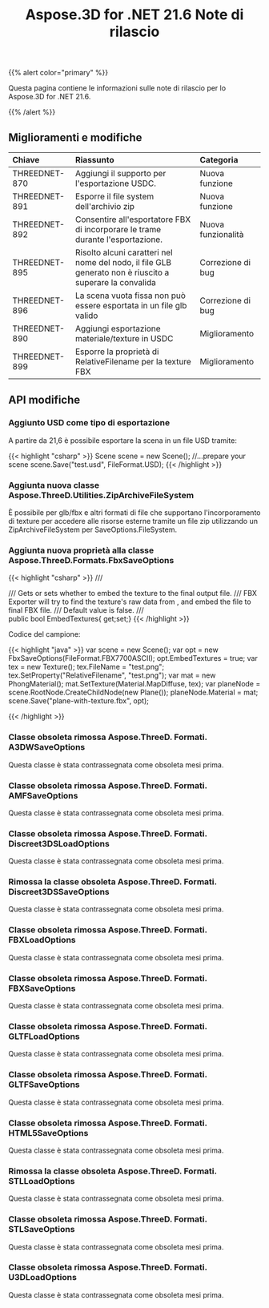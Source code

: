 ﻿---
title: Aspose.3D for .NET 21.6 Note di rilascio
type: docs
weight: 7
url: /it/net/aspose-3d-for-net-21-6-release-notes/
---
{{% alert color="primary" %}}

Questa pagina contiene le informazioni sulle note di rilascio per lo Aspose.3D for .NET 21.6.

{{% /alert %}}
## **Miglioramenti e modifiche**

|**Chiave**|**Riassunto**|**Categoria**|
|:- |:- |:- |
|THREEDNET-870 |Aggiungi il supporto per l'esportazione USDC.|Nuova funzione|
|THREEDNET-891 |Esporre il file system dell'archivio zip|Nuova funzione|
|THREEDNET-892 |Consentire all'esportatore FBX di incorporare le trame durante l'esportazione.|Nuova funzionalità|
|THREEDNET-895 |Risolto alcuni caratteri nel nome del nodo, il file GLB generato non è riuscito a superare la convalida|Correzione di bug|
|THREEDNET-896 |La scena vuota fissa non può essere esportata in un file glb valido|Correzione di bug|
|THREEDNET-890 |Aggiungi esportazione materiale/texture in USDC|Miglioramento|
|THREEDNET-899 |Esporre la proprietà di RelativeFilename per la texture FBX|Miglioramento|





## API modifiche ##


### Aggiunto USD come tipo di esportazione ###

A partire da 21,6 è possibile esportare la scena in un file USD tramite:

{{< highlight "csharp" >}}
    Scene scene = new Scene();
    //...prepare your scene
    scene.Save("test.usd", FileFormat.USD);
{{< /highlight >}}

### Aggiunta nuova classe Aspose.ThreeD.Utilities.ZipArchiveFileSystem ###

È possibile per glb/fbx e altri formati di file che supportano l'incorporamento di texture per accedere alle risorse esterne tramite un file zip utilizzando un ZipArchiveFileSystem per SaveOptions.FileSystem.


### Aggiunta nuova proprietà alla classe Aspose.ThreeD.Formats.FbxSaveOptions ###

{{< highlight "csharp" >}}
    /// <summary>
    /// Gets or sets whether to embed the texture to the final output file.
    /// FBX Exporter will try to find the texture's raw data from <see cref="IOConfig.FileSystem"/>, and embed the file to final FBX file.
    /// Default value is false.
    /// </summary>
    public bool EmbedTextures{ get;set;}
{{< /highlight >}}


Codice del campione:

{{< highlight "java" >}}
    var scene = new Scene();
    var opt = new FbxSaveOptions(FileFormat.FBX7700ASCII);
    opt.EmbedTextures = true;
    var tex = new Texture();
    tex.FileName = "test.png";
    tex.SetProperty("RelativeFilename", "test.png");
    var mat = new PhongMaterial();
    mat.SetTexture(Material.MapDiffuse, tex);
    var planeNode = scene.RootNode.CreateChildNode(new Plane());
    planeNode.Material = mat;
    scene.Save("plane-with-texture.fbx", opt);

{{< /highlight >}}


### Classe obsoleta rimossa Aspose.ThreeD. Formati. A3DWSaveOptions ###
Questa classe è stata contrassegnata come obsoleta mesi prima.

### Classe obsoleta rimossa Aspose.ThreeD. Formati. AMFSaveOptions
Questa classe è stata contrassegnata come obsoleta mesi prima.

### Classe obsoleta rimossa Aspose.ThreeD. Formati. Discreet3DSLoadOptions
Questa classe è stata contrassegnata come obsoleta mesi prima.

### Rimossa la classe obsoleta Aspose.ThreeD. Formati. Discreet3DSSaveOptions ###
Questa classe è stata contrassegnata come obsoleta mesi prima.

### Classe obsoleta rimossa Aspose.ThreeD. Formati. FBXLoadOptions ###
Questa classe è stata contrassegnata come obsoleta mesi prima.

### Classe obsoleta rimossa Aspose.ThreeD. Formati. FBXSaveOptions ###
Questa classe è stata contrassegnata come obsoleta mesi prima.

### Classe obsoleta rimossa Aspose.ThreeD. Formati. GLTFLoadOptions ###
Questa classe è stata contrassegnata come obsoleta mesi prima.

### Classe obsoleta rimossa Aspose.ThreeD. Formati. GLTFSaveOptions ###
Questa classe è stata contrassegnata come obsoleta mesi prima.

### Classe obsoleta rimossa Aspose.ThreeD. Formati. HTML5SaveOptions ###
Questa classe è stata contrassegnata come obsoleta mesi prima.

### Rimossa la classe obsoleta Aspose.ThreeD. Formati. STLLoadOptions ###
Questa classe è stata contrassegnata come obsoleta mesi prima.

### Classe obsoleta rimossa Aspose.ThreeD. Formati. STLSaveOptions ###
Questa classe è stata contrassegnata come obsoleta mesi prima.

### Classe obsoleta rimossa Aspose.ThreeD. Formati. U3DLoadOptions ###
Questa classe è stata contrassegnata come obsoleta mesi prima.
